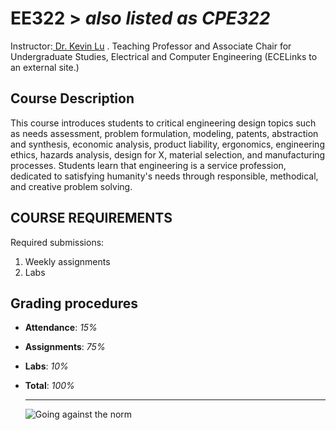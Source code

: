# EE322 > _also listed as CPE322_
Instructor:[ Dr. Kevin Lu](https://www.stevens.edu/profile/klu2) . Teaching Professor and Associate Chair for Undergraduate Studies, Electrical and Computer Engineering (ECELinks to an external site.)
## Course Description
This course introduces students to critical engineering design topics such as needs assessment, problem formulation, modeling, patents, abstraction and synthesis, economic analysis, product liability, ergonomics, engineering ethics, hazards analysis, design for X, material selection, and manufacturing processes. Students learn that engineering is a service profession, dedicated to satisfying humanity's needs through responsible, methodical, and creative problem solving.
## COURSE REQUIREMENTS
Required submissions:
1. Weekly assignments
2. Labs
## Grading procedures
- **Attendance**: _15%_
- **Assignments**: _75%_
- **Labs**: _10%_
- **Total**: _100%_

  ---
  ![Going against the norm](image.jpg)




